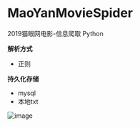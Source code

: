 # MaoYanMovieSpider
2019猫眼网电影-信息爬取 Python

**解析方式**
- 正则

**持久化存储**
- mysql
- 本地txt

![image](https://static.666.cq.cn/%E7%A7%81%E4%BA%BA/%E7%8C%AB%E7%9C%BC%E7%94%B5%E5%BD%B1.png)
